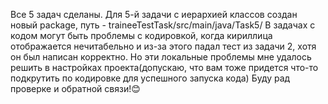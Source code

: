 Все 5 задач сделаны.
Для 5-й задачи с иерархией классов создан новый package, путь - traineeTestTask/src/main/java/Task5/
В задачах с кодом могут быть проблемы с кодировкой, когда кириллица отображается нечитабельно и из-за этого падал тест из задачи 2, хотя он был написан корректно.
Но эти локальные проблемы мне удалось решить в настройках проекта(допускаю, что вам тоже придется что-то подкрутить по кодировке для успешного запуска кода)
Буду рад проверке и обратной связи!😊
